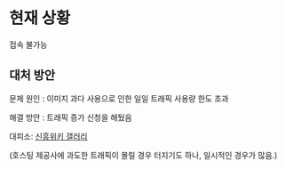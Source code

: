 # 현재 상황
접속 불가능

## 대처 방안
문제 원인 : 이미지 과다 사용으로 인한 일일 트래픽 사용량 한도 초과

해결 방안 : 트래픽 증가 신청을 해뒀음

대피소: [신흥위키 갤러리](https://dcinside.com/board/sinheungwiki)

(호스팅 제공사에 과도한 트래픽이 몰릴 경우 터지기도 하나, 일시적인 경우가 많음.)
